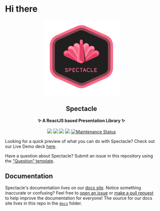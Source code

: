 <h1>Hi there</h1>  
<p align="center"><img src="https://raw.githubusercontent.com/FormidableLabs/spectacle/main/docs/src/assets/logo_spectacle.png" width=250></p>
<h2 align="center">Spectacle</h2>
<p align="center">
<strong>✨ A ReactJS based Presentation Library ✨</strong>
<br><br>
<a href="https://npmjs.com/package/spectacle"><img src="https://img.shields.io/npm/dm/spectacle.svg"></a>
<a href="https://npmjs.com/package/spectacle"><img src="https://img.shields.io/npm/v/spectacle.svg"></a>
<img src="http://img.badgesize.io/https://unpkg.com/spectacle/dist/spectacle.min.js?compression=gzip&label=gzip%20size">
<img src="http://img.badgesize.io/https://unpkg.com/spectacle/dist/spectacle.min.js?label=size">
<a href="https://github.com/FormidableLabs/spectacle#maintenance-status">
  <img alt="Maintenance Status" src="https://img.shields.io/badge/maintenance-active-green.svg" />
</a>
</p>

Looking for a quick preview of what you can do with Spectacle? Check out our Live Demo deck
[here](https://raw.githack.com/FormidableLabs/spectacle/main/examples/one-page.html).

Have a question about Spectacle? Submit an issue in this repository using the
["Question" template](https://github.com/FormidableLabs/spectacle/issues/new?template=question.md).

## Documentation

Spectacle's documentation lives on our [docs site](https://www.formidable.com/open-source/spectacle).
Notice something inaccurate or confusing? Feel free to [open an issue](https://github.com/FormidableLabs/spectacle/issues)
or [make a pull request](https://github.com/FormidableLabs/spectacle/pulls) to help improve the documentation for everyone!
The source for our docs site lives in this repo in the [`docs`](https://github.com/FormidableLabs/spectacle/blob/main/docs/README.md) folder.
